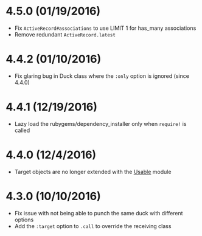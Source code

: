4.5.0 (01/19/2016)
==================

* Fix `ActiveRecord#associations` to use LIMIT 1 for has_many associations
* Remove redundant `ActiveRecord.latest`

4.4.2 (01/10/2016)
==================

* Fix glaring bug in Duck class where the `:only` option is ignored (since 4.4.0)

4.4.1 (12/19/2016)
==================

* Lazy load the rubygems/dependency_installer only when `require!` is called

4.4.0 (12/4/2016)
=================

* Target objects are no longer extended with the [Usable](https://github.com/ridiculous/usable) module

4.3.0 (10/10/2016)
==================

* Fix issue with not being able to punch the same duck with different options
* Add the `:target` option to `.call` to override the receiving class
